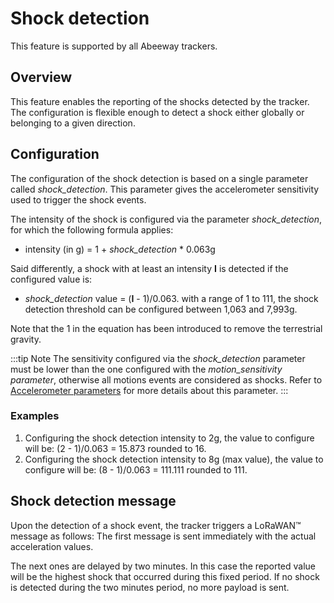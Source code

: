 # Shock detection

This feature is supported by all Abeeway trackers.

## Overview

This feature enables the reporting of the shocks detected by the tracker. The configuration is flexible enough to detect a shock either globally or belonging to a given direction.

## Configuration

The configuration of the shock detection is based on a single parameter called *shock_detection*. This parameter gives the accelerometer sensitivity used to trigger the shock events.

The intensity of the shock is configured via the parameter *shock_detection*, for which the following formula applies:
- intensity (in g) = 1 + *shock_detection* \* 0.063g

Said differently, a shock with at least an intensity **I** is detected if the configured value is:
- *shock_detection* value = (**I** - 1)/0.063.
with a range of 1 to 111, the shock detection threshold can be configured between 1,063 and 7,993g. 

Note that the 1 in the equation has been introduced to remove the terrestrial gravity.

:::tip Note
The sensitivity configured via the *shock_detection* parameter must be lower than the one configured with the *motion_sensitivity parameter*, otherwise all motions events are considered as shocks. Refer to [Accelerometer parameters](/downlink-messages/parameters-configuration/#accelerometer-parameters) for more details about this parameter.
:::

### Examples

1.  Configuring the shock detection intensity to 2g, the value to configure will be: (2 - 1)/0.063 = 15.873 rounded to 16.
2.  Configuring the shock detection intensity to 8g (max value), the value to configure will be: (8 - 1)/0.063 = 111.111 rounded to 111.

## Shock detection message

Upon the detection of a shock event, the tracker triggers a LoRaWAN&trade; message as follows: 
The first message is sent immediately with the actual acceleration values.

The next ones are delayed by two minutes. In this case the reported value will be the highest shock that occurred during this fixed period. If no shock is detected during the two minutes period, no more payload is sent.